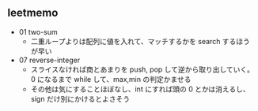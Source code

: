 ## leetmemo

- 01 two-sum
  - 二重ループよりは配列に値を入れて、マッチするかを search するほうが早い
- 07 reverse-integer
  - スライスなければ商とあまりを push, pop して逆から取り出していく。0 になるまで while して、max,min の判定かませる
  - その他は気にすることほぼなし、int にすれば頭の 0 とかは消えるし、sign だけ別にかけるとよさそう
